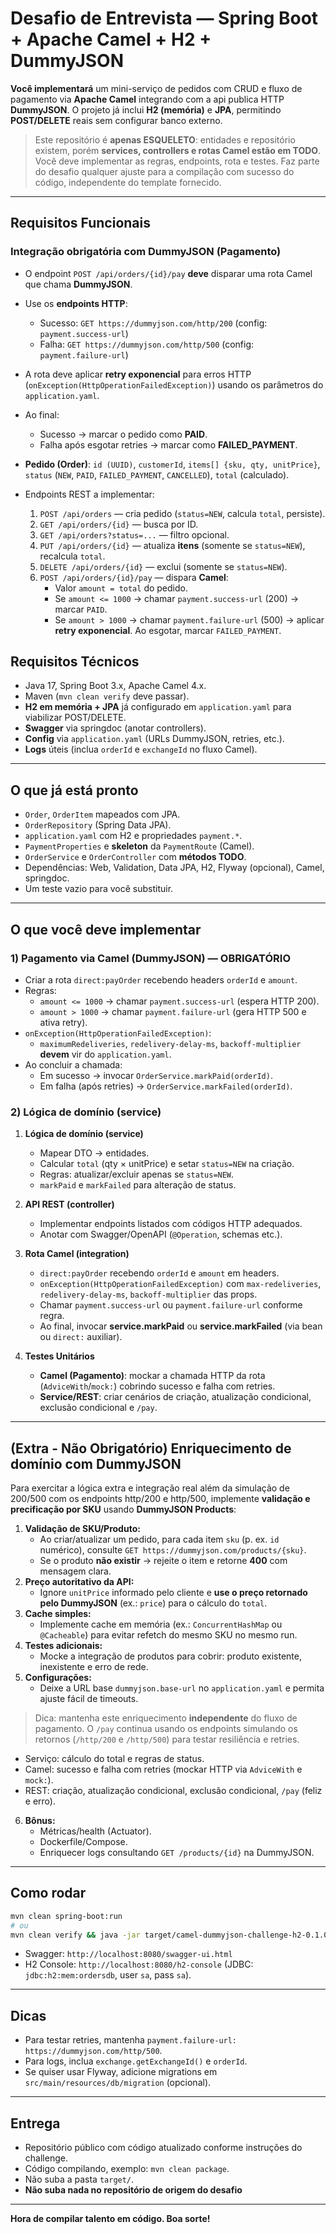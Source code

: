 # Desafio de Entrevista — Spring Boot + Apache Camel + H2 + DummyJSON

**Você implementará** um mini-serviço de pedidos com CRUD e fluxo de pagamento via **Apache Camel** integrando com a api publica HTTP **DummyJSON**. O projeto já inclui **H2 (memória)** e **JPA**, permitindo **POST/DELETE** reais sem configurar banco externo.

> Este repositório é **apenas ESQUELETO**: entidades e repositório existem, porém **services, controllers e rotas Camel estão em TODO**. Você deve implementar as regras, endpoints, rota e testes. Faz parte do desafio qualquer ajuste para a compilação com sucesso do código, independente do template fornecido.

---

## Requisitos Funcionais
### Integração obrigatória com DummyJSON (Pagamento)
- O endpoint `POST /api/orders/{id}/pay` **deve** disparar uma rota Camel que chama **DummyJSON**.
- Use os **endpoints HTTP**:
  - Sucesso: `GET https://dummyjson.com/http/200` (config: `payment.success-url`)
  - Falha: `GET https://dummyjson.com/http/500` (config: `payment.failure-url`)
- A rota deve aplicar **retry exponencial** para erros HTTP (`onException(HttpOperationFailedException)`) usando os parâmetros do `application.yaml`.
- Ao final:
  - Sucesso → marcar o pedido como **PAID**.
  - Falha após esgotar retries → marcar como **FAILED_PAYMENT**.

- **Pedido (Order)**: `id (UUID)`, `customerId`, `items[] {sku, qty, unitPrice}`, `status` (`NEW`, `PAID`, `FAILED_PAYMENT`, `CANCELLED`), `total` (calculado).
- Endpoints REST a implementar:
  1. `POST /api/orders` — cria pedido (`status=NEW`, calcula `total`, persiste).
  2. `GET /api/orders/{id}` — busca por ID.
  3. `GET /api/orders?status=...` — filtro opcional.
  4. `PUT /api/orders/{id}` — atualiza **itens** (somente se `status=NEW`), recalcula `total`.
  5. `DELETE /api/orders/{id}` — exclui (somente se `status=NEW`).
  6. `POST /api/orders/{id}/pay` — dispara **Camel**:
     - Valor `amount = total` do pedido.
     - Se `amount <= 1000` → chamar `payment.success-url` (200) → marcar `PAID`.
     - Se `amount > 1000` → chamar `payment.failure-url` (500) → aplicar **retry exponencial**. Ao esgotar, marcar `FAILED_PAYMENT`.

## Requisitos Técnicos
- Java 17, Spring Boot 3.x, Apache Camel 4.x.
- Maven (`mvn clean verify` deve passar).
- **H2 em memória + JPA** já configurado em `application.yaml` para viabilizar POST/DELETE.
- **Swagger** via springdoc (anotar controllers).
- **Config** via `application.yaml` (URLs DummyJSON, retries, etc.).
- **Logs** úteis (inclua `orderId` e `exchangeId` no fluxo Camel).

---

## O que já está pronto
- `Order`, `OrderItem` mapeados com JPA.
- `OrderRepository` (Spring Data JPA).
- `application.yaml` com H2 e propriedades `payment.*`.
- `PaymentProperties` e **skeleton** da `PaymentRoute` (Camel).
- `OrderService` e `OrderController` com **métodos TODO**.
- Dependências: Web, Validation, Data JPA, H2, Flyway (opcional), Camel, springdoc.
- Um teste vazio para você substituir.

---

## O que você deve implementar
### 1) Pagamento via Camel (DummyJSON) — **OBRIGATÓRIO**
- Criar a rota `direct:payOrder` recebendo headers `orderId` e `amount`.
- Regras:
  - `amount <= 1000` → chamar `payment.success-url` (espera HTTP 200).
  - `amount > 1000` → chamar `payment.failure-url` (gera HTTP 500 e ativa retry).
- `onException(HttpOperationFailedException)`:
  - `maximumRedeliveries`, `redelivery-delay-ms`, `backoff-multiplier` **devem** vir do `application.yaml`.
- Ao concluir a chamada:
  - Em sucesso → invocar `OrderService.markPaid(orderId)`.
  - Em falha (após retries) → `OrderService.markFailed(orderId)`.

### 2) Lógica de domínio (service)

1. **Lógica de domínio (service)**
   - Mapear DTO → entidades.
   - Calcular `total` (qty × unitPrice) e setar `status=NEW` na criação.
   - Regras: atualizar/excluir apenas se `status=NEW`.
   - `markPaid` e `markFailed` para alteração de status.

2. **API REST (controller)**
   - Implementar endpoints listados com códigos HTTP adequados.
   - Anotar com Swagger/OpenAPI (`@Operation`, schemas etc.).

3. **Rota Camel (integration)**
   - `direct:payOrder` recebendo `orderId` e `amount` em headers.
   - `onException(HttpOperationFailedException)` com `max-redeliveries`, `redelivery-delay-ms`, `backoff-multiplier` das props.
   - Chamar `payment.success-url` ou `payment.failure-url` conforme regra.
   - Ao final, invocar **service.markPaid** ou **service.markFailed** (via bean ou `direct:` auxiliar).

4. **Testes Unitários**
   - **Camel (Pagamento)**: mockar a chamada HTTP da rota (`AdviceWith`/`mock:`) cobrindo sucesso e falha com retries.
   - **Service/REST**: criar cenários de criação, atualização condicional, exclusão condicional e `/pay`.

---

## (Extra - Não Obrigatório) Enriquecimento de domínio com DummyJSON
Para exercitar a lógica extra e integração real além da simulação de 200/500 com os endpoints http/200 e http/500, implemente **validação e precificação por SKU** usando **DummyJSON Products**:

1. **Validação de SKU/Produto:**
   - Ao criar/atualizar um pedido, para cada item `sku` (p. ex. `id` numérico), consulte `GET https://dummyjson.com/products/{sku}`.
   - Se o produto **não existir** → rejeite o item e retorne **400** com mensagem clara.
2. **Preço autoritativo da API:**
   - Ignore `unitPrice` informado pelo cliente e **use o preço retornado pelo DummyJSON** (ex.: `price`) para o cálculo do `total`.
3. **Cache simples:**
   - Implemente cache em memória (ex.: `ConcurrentHashMap` ou `@Cacheable`) para evitar refetch do mesmo SKU no mesmo run.
4. **Testes adicionais:**
   - Mocke a integração de produtos para cobrir: produto existente, inexistente e erro de rede.
5. **Configurações:**
   - Deixe a URL base `dummyjson.base-url` no `application.yaml` e permita ajuste fácil de timeouts.

> Dica: mantenha este enriquecimento **independente** do fluxo de pagamento. O `/pay` continua usando os endpoints simulando os retornos (`/http/200` e `/http/500`) para testar resiliência e retries.


   - Serviço: cálculo do total e regras de status.
   - Camel: sucesso e falha com retries (mockar HTTP via `AdviceWith` e `mock:`).
   - REST: criação, atualização condicional, exclusão condicional, `/pay` (feliz e erro).

6. **Bônus:**
   - Métricas/health (Actuator).
   - Dockerfile/Compose.
   - Enriquecer logs consultando `GET /products/{id}` na DummyJSON.
---

## Como rodar
```bash
mvn clean spring-boot:run
# ou
mvn clean verify && java -jar target/camel-dummyjson-challenge-h2-0.1.0-SNAPSHOT.jar
```
- Swagger: `http://localhost:8080/swagger-ui.html`
- H2 Console: `http://localhost:8080/h2-console` (JDBC: `jdbc:h2:mem:ordersdb`, user `sa`, pass `sa`).

---

## Dicas
- Para testar retries, mantenha `payment.failure-url: https://dummyjson.com/http/500`.
- Para logs, inclua `exchange.getExchangeId()` e `orderId`.
- Se quiser usar Flyway, adicione migrations em `src/main/resources/db/migration` (opcional).

---

## Entrega
- Repositório público com código atualizado conforme instruções do challenge.
- Código compilando, exemplo: `mvn clean package`.
- Não suba a pasta `target/`.
- **Não suba nada no repositório de origem do desafio**

---

**Hora de compilar talento em código. Boa sorte!**
